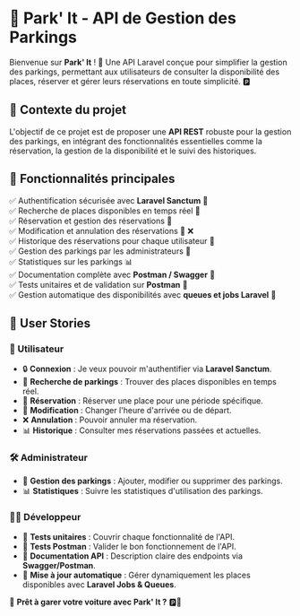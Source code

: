 # 🚗 Park' It - API de Gestion des Parkings

Bienvenue sur **Park' It** ! 🎉 Une API Laravel conçue pour simplifier la gestion des parkings, permettant aux utilisateurs de consulter la disponibilité des places, réserver et gérer leurs réservations en toute simplicité. 🅿️

## 📌 Contexte du projet
L'objectif de ce projet est de proposer une **API REST** robuste pour la gestion des parkings, en intégrant des fonctionnalités essentielles comme la réservation, la gestion de la disponibilité et le suivi des historiques.

## 🎯 Fonctionnalités principales
✅ Authentification sécurisée avec **Laravel Sanctum** 🔐  
✅ Recherche de places disponibles en temps réel 📍  
✅ Réservation et gestion des réservations 📅  
✅ Modification et annulation des réservations 🔄 ❌  
✅ Historique des réservations pour chaque utilisateur 📖     
✅ Gestion des parkings par les administrateurs 🏢  
✅ Statistiques sur les parkings 📊  
✅ Documentation complète avec **Postman / Swagger** 📝  
✅ Tests unitaires et de validation sur **Postman** 🧪  
✅ Gestion automatique des disponibilités avec **queues et jobs Laravel** 🚀  

## 👤 User Stories
### 🔑 Utilisateur
- 🔒 **Connexion** : Je veux pouvoir m'authentifier via **Laravel Sanctum**.
- 🚗 **Recherche de parkings** : Trouver des places disponibles en temps réel.
- 📅 **Réservation** : Réserver une place pour une période spécifique.
- 🔄 **Modification** : Changer l'heure d'arrivée ou de départ.
- ❌ **Annulation** : Pouvoir annuler ma réservation.
- 📊 **Historique** : Consulter mes réservations passées et actuelles.

### 🛠️ Administrateur
- 🏢 **Gestion des parkings** : Ajouter, modifier ou supprimer des parkings.
- 📊 **Statistiques** : Suivre les statistiques d'utilisation des parkings.

### 🧑‍💻 Développeur
- 🧪 **Tests unitaires** : Couvrir chaque fonctionnalité de l'API.
- 📝 **Tests Postman** : Valider le bon fonctionnement de l'API.
- 📄 **Documentation API** : Description claire des endpoints via **Swagger/Postman**.
- 🚀 **Mise à jour automatique** : Gérer dynamiquement les places disponibles avec **Laravel Jobs & Queues**.

<!-- ## 📌 Endpoints principaux
📍 **Auth** : `/api/login`, `/api/register`
📍 **Parkings** : `/api/parkings`, `/api/parkings/{id}`
📍 **Réservations** : `/api/reservations`, `/api/reservations/{id}` -->



🚀 **Prêt à garer votre voiture avec Park' It ?** 🅿️💙

